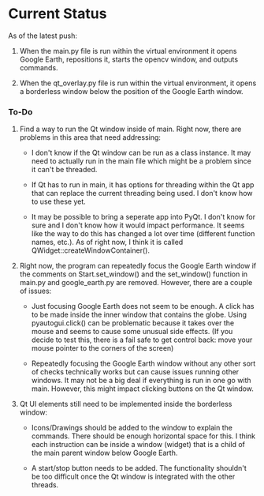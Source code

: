 # Current Status

As of the latest push: 
1) When the main.py file is run within the virtual environment it opens Google Earth, repositions it, starts the opencv window, and outputs commands.

2) When the qt_overlay.py file is run within the virtual environment, it opens a borderless window below the position of the Google Earth window.

### To-Do
1) Find a way to run the Qt window inside of main. Right now, there are problems in this area that need addressing:

   - I don't know if the Qt window can be run as a class instance. It may need to actually run in the main file which might be a problem since it can't be threaded.

   - If Qt has to run in main, it has options for threading within the Qt app that can replace the current threading being used. I don't know how to use these yet.

   - It may be possible to bring a seperate app into PyQt. I don't know for sure and I don't know how it would impact performance. It seems like the way to do this has changed a lot over time (different function names, etc.). As of right now, I think it is called QWidget::createWindowContainer(). 

2) Right now, the program can repeatedly focus the Google Earth window if the comments on Start.set_window() and the set_window() function in main.py and google_earth.py are removed. However, there are a couple of issues:

   - Just focusing Google Earth does not seem to be enough. A click has to be made inside the inner window that contains the globe. Using pyautogui.click() can be problematic because it takes over the mouse and seems to cause some unusual side effects. (If you decide to test this, there is a fail safe to get control back: move your mouse pointer to the corners of the screen)

   - Repeatedly focusing the Google Earth window without any other sort of checks technically works but can cause issues running other windows. It may not be a big deal if everything is run in one go with main. However, this might impact clicking buttons on the Qt window.

3) Qt UI elements still need to be implemented inside the borderless window:
   
   - Icons/Drawings should be added to the window to explain the commands. There should be enough horizontal space for this. I think each instruction can be inside a window (widget) that is a child of the main parent window below Google Earth.
   
   - A start/stop button needs to be added. The functionality shouldn't be too difficult once the Qt window is integrated with the other threads.
